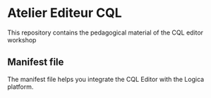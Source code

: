 # Atelier Editeur CQL
This repository contains the pedagogical material of the CQL editor workshop

## Manifest file
The manifest file helps you integrate the CQL Editor with the Logica platform.
